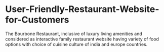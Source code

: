 ﻿# User-Friendly-Restaurant-Website-for-Customers

The Bourbone Restaurant, inclusive of luxury living amenities and considered as interactive family restaurant website having variety of food options with choice of cuisine culture of india and europe countries.
